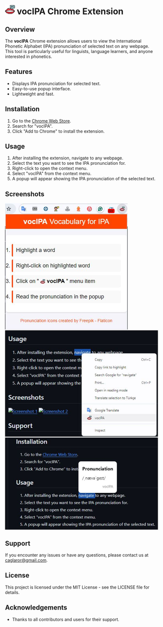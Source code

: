 # ![](./img/vocIPA_32.png) vocIPA Chrome Extension

## Overview
The **vocIPA** Chrome extension allows users to view the International Phonetic Alphabet (IPA) pronunciation of selected text on any webpage. This tool is particularly useful for linguists, language learners, and anyone interested in phonetics.

## Features
- Displays IPA pronunciation for selected text.
- Easy-to-use popup interface.
- Lightweight and fast.

## Installation
1. Go to the [Chrome Web Store](https://chrome.google.com/webstore).
2. Search for "vocIPA".
3. Click "Add to Chrome" to install the extension.

## Usage
1. After installing the extension, navigate to any webpage.
2. Select the text you want to see the IPA pronunciation for.
3. Right-click to open the context menu.
4. Select "vocIPA" from the context menu.
5. A popup will appear showing the IPA pronunciation of the selected text.

## Screenshots
![Screenshot 1](./img/ss-1.JPG)
![Screenshot 2](./img/ss-2.JPG)
![Screenshot 3](./img/ss-3.JPG)

## Support
If you encounter any issues or have any questions, please contact us at [caglaror@gmail.com](mailto:caglaror@gmail.com).

## License
This project is licensed under the MIT License - see the LICENSE file for details.

## Acknowledgements
- Thanks to all contributors and users for their support.